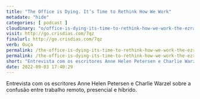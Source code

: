 ```yaml
---
title: "The Office is Dying. It’s Time to Rethink How We Work"
metadate: "hide"
categories: [ podcast ]
cloudinary: "o/office-is-dying-its-time-to-rethink-how-we-work-the-ezra-klein-show.jpg"
visit: http://go.crisdias.com/7qz
finalurl: http://go.crisdias.com/7qz
verb: Ouça
permalink: /the-office-is-dying-its-time-to-rethink-how-we-work-the-ezra-klein-show
permalink: /the-office-is-dying-its-time-to-rethink-how-we-work-the-ezra-klein-show
short: "Entrevista com os escritores Anne Helen Petersen e Charlie Warzel sobre a confusão entre trabalho remoto, presencial e híbrido."
date: 2022-09-03 17:40:29
---
```

Entrevista com os escritores Anne Helen Petersen e Charlie Warzel sobre a confusão entre trabalho remoto, presencial e híbrido.